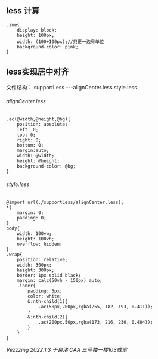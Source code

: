 ## less 计算
```less
.ine{
    display: block;
    height: 100px;
    width: (100+100px);//只要一边有单位
    background-color: pink;
}
```
## less实现居中对齐
文件结构：
supportLess
---alignCenter.less
style.less
###### alignCenter.less
```less
.ac(@width,@height,@bg){
    position: absolute;
    left: 0;
    top: 0;
    right: 0;
    bottom: 0;
    margin:auto;
    width: @width;
    height: @height;
    background-color: @bg;
}
```
###### style.less
```less
@import url(./supportLess/alignCenter.less);
*{
    margin: 0;
    padding: 0;
}
body{
    width: 100vw;
    height: 100vh;
    overflow: hidden;
}
.wrap{
    position: relative;
    width: 300px;
    height: 300px;
    border: 1px solid black;
    margin: calc(50vh - 150px) auto;
    .inner{
        padding: 5px;
        color: white;
        &:nth-child(1){
            .ac(50px,200px,rgba(255, 182, 193, 0.411));
        }
        &:nth-child(2){
            .ac(200px,50px,rgba(173, 216, 230, 0.404));
        }
    }
}
```
*Vezzzing 2022.1.3 于良渚 CAA 三号楼一楼103教室*

